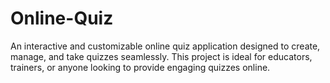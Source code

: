 # Online-Quiz
An interactive and customizable online quiz application designed to create, manage, and take quizzes seamlessly. This project is ideal for educators, trainers, or anyone looking to provide engaging quizzes online.

